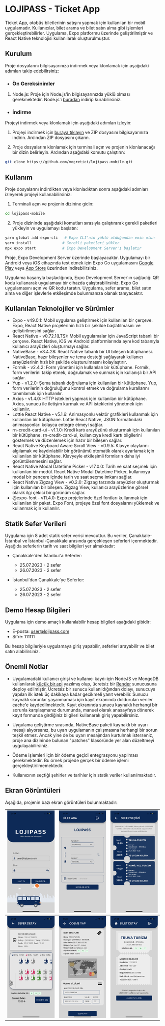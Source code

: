 # LOJIPASS - Ticket App

Ticket App, otobüs biletlerinin satışını yapmak için kullanılan bir mobil uygulamadır. Kullanıcılar, bilet arama ve bilet satın alma gibi işlemleri gerçekleştirebilirler. Uygulama, Expo platformu üzerinde geliştirilmiştir ve React Native teknolojisi kullanılarak oluşturulmuştur.

## Kurulum

Proje dosyalarını bilgisayarınıza indirmek veya klonlamak için aşağıdaki adımları takip edebilirsiniz:

- ### Ön Gereksinimler

1. Node.js: Proje için Node.js'in bilgisayarınızda yüklü olması gerekmektedir. Node.js'i [buradan](https://nodejs.org) indirip kurabilirsiniz.

- ### İndirme

Projeyi indirmek veya klonlamak için aşağıdaki adımları izleyin:

1. Projeyi indirmek için [buraya tıklayın](https://github.com/mogretici/lojipass-mobile/archive/refs/heads/main.zip) ve ZIP dosyasını bilgisayarınıza indirin. Ardından ZIP dosyasını çıkarın.

2. Proje dosyalarını klonlamak için terminali açın ve projenin klonlanacağı bir dizin belirleyin. Ardından aşağıdaki komutu çalıştırın:

```bash
git clone https://github.com/mogretici/lojipass-mobile.git
```

## Kullanım

Proje dosyalarını indirdikten veya klonladıktan sonra aşağıdaki adımları izleyerek projeyi kullanabilirsiniz:

1. Terminali açın ve projenin dizinine gidin:

```bash
cd lojipass-mobile
```

2. Proje dizininde aşağıdaki komutları sırasıyla çalıştırarak gerekli paketleri yükleyin ve uygulamayı başlatın:

```bash
yarn global add expo-cli   # Expo CLI'nin yüklü olduğundan emin olun
yarn install              # Gerekli paketleri yükler
npx expo start            # Expo Development Server'ı başlatır
```

Proje, Expo Development Server üzerinde başlayacaktır. Uygulamayı bir Android veya iOS cihazında test etmek için Expo Go uygulamasını [Google Play](https://play.google.com/store/apps/details?id=host.exp.exponent) veya [App Store](https://apps.apple.com/app/apple-store/id982107779) üzerinden indirebilirsiniz.

Uygulama başarıyla başladığında, Expo Development Server'ın sağladığı QR kodu kullanarak uygulamayı bir cihazda çalıştırabilirsiniz. Expo Go uygulamasını açın ve QR kodu taratın. Uygulama, sefer arama, bilet satın alma ve diğer işlevlerle etkileşimde bulunmanıza olanak tanıyacaktır.

## Kullanılan Teknolojiler ve Sürümler

- Expo - v49.0.1: Mobil uygulama geliştirmek için kullanılan bir çerçeve. Expo, React Native projelerinin hızlı bir şekilde başlatılmasını ve geliştirilmesini sağlar.
- React Native - v0.72.1(LTS): Mobil uygulamalar için JavaScript tabanlı bir çerçeve. React Native, iOS ve Android platformlarında aynı kod tabanıyla kullanıcı arayüzleri oluşturmayı sağlar.
- NativeBase - v3.4.28: React Native tabanlı bir UI bileşen kütüphanesi. NativeBase, hazır bileşenler ve tema desteği sağlayarak kullanıcı arayüzlerinin hızlı bir şekilde oluşturulmasını kolaylaştırır.
- Formik - v2.4.2: Form yönetimi için kullanılan bir kütüphane. Formik, form verilerini takip etmek, doğrulamak ve sunmak için kullanışlı bir API sağlar.
- Yup - v1.2.0: Şema tabanlı doğrulama için kullanılan bir kütüphane. Yup, form verilerinin doğruluğunu kontrol etmek ve doğrulama kurallarını tanımlamak için kullanılır.
- Axios - v1.4.0: HTTP istekleri yapmak için kullanılan bir kütüphane. Axios, sunucu ile iletişim kurmak ve API isteklerini yönetmek için kullanılır.
- Lottie React Native - v5.1.6: Animasyonlu vektör grafikleri kullanmak için kullanılan bir kütüphane. Lottie React Native, JSON formatındaki animasyonları kolayca entegre etmeyi sağlar.
- rn-credit-card-ui - v1.1.0: Kredi kartı arayüzünü oluşturmak için kullanılan bir kütüphane. rn-credit-card-ui, kullanıcıya kredi kartı bilgilerini göstermek ve düzenlemek için hazır bir bileşen sağlar.
- React Native Keyboard Aware Scroll View - v0.9.5: Klavye olaylarını algılamak ve kaydırılabilir bir görünümü otomatik olarak ayarlamak için kullanılan bir kütüphane. Klavyeyle etkileşimli formların daha iyi görüntülenmesini sağlar.
- React Native Modal Datetime Picker - v17.0.0: Tarih ve saat seçmek için kullanılan bir modül. React Native Modal Datetime Picker, kullanıcıya modal bir pencere içinde tarih ve saat seçme imkanı sağlar.
- React Native Zigzag View - v0.2.0: Zigzag tarzında arayüzler oluşturmak için kullanılan bir bileşen. Zigzag View, kullanıcı arayüzlerine görsel olarak ilgi çekici bir görünüm sağlar.
- @expo-font - v11.4.0: Expo projelerinde özel fontları kullanmak için kullanılan bir paket. Expo Font, projeye özel font dosyalarını yüklemek ve kullanmak için kullanılır.

## Statik Sefer Verileri

Uygulama için 8 adet statik sefer verisi mevcuttur. Bu veriler, Çanakkale-İstanbul ve İstanbul-Çanakkale arasında gerçekleşen seferleri içermektedir. Aşağıda seferlerin tarih ve saat bilgileri yer almaktadır:

- Çanakkale'den İstanbul'a Seferler:

  - 25.07.2023 - 2 sefer
  - 26.07.2023 - 2 sefer

- İstanbul'dan Çanakkale'ye Seferler:
  - 25.07.2023 - 2 sefer
  - 26.07.2023 - 2 sefer

## Demo Hesap Bilgileri

Uygulama için demo amaçlı kullanılabilir hesap bilgileri aşağıdaki gibidir:

- E-posta: user@lojipass.com
- Şifre: 111111

Bu hesap bilgileriyle uygulamaya giriş yapabilir, seferleri arayabilir ve bilet satın alabilirsiniz.

## Önemli Notlar

- Uygulamadaki kullanıcı girişi ve kullanıcı kaydı için NodeJS ve MongoDB kullanılarak [küçük bir api](https://github.com/mogretici/lojipass-backend) yazılmış olup, ücretsiz bir [Render](https://lojipass.onrender.com/) sunucusuna deploy edilmiştir. Ücretsiz bir sunucu kullanıldığından dolayı, sunucuya yapılan ilk istek üç dakikaya kadar gecikmeli yanıt verebilir. Sunucu kaynaklı sorunlar yaşanmaması için kayıt ekranında doldurulan veriler cache'e kaydedilmektedir. Kayıt ekranında sunucu kaynaklı herhangi bir sorunla karşılaşmanız durumunda, manuel olarak anasayfaya dönerek kayıt formunda girdiğiniz bilgileri kullanarak giriş yapabilirsiniz.

- Uygulama geliştirme sırasında, NativeBase paketi kaynaklı bir uyarı mesajı alıyorsanız, bu uyarı uygulamanın çalışmasına herhangi bir sorun teşkil etmez. Ancak yine de bu uyarı mesajından kurtulmak isterseniz, proje ana dizininde bulunan "patches" klasöründe yer alan düzeltmeyi uygulayabilirsiniz.

- Ödeme işlemleri için bir ödeme geçidi entegrasyonu yapılması gerekmektedir. Bu örnek projede gerçek bir ödeme işlemi gerçekleştirilmemektedir.

- Kullanıcının seçtiği şehirler ve tarihler için statik veriler kullanılmaktadır.

## Ekran Görüntüleri

Aşağıda, projenin bazı ekran görüntüleri bulunmaktadır:

| [![LoginPage](screenshots/screenshot-1.png)](screenshots/screenshot-1.png)       | [![TicketInquiryPage](screenshots/screenshot-2.png)](screenshots/screenshot-2.png) | [![TripSelectionPage](screenshots/screenshot-3.png)](screenshots/screenshot-3.png) |
| -------------------------------------------------------------------------------- | ---------------------------------------------------------------------------------- | ---------------------------------------------------------------------------------- |
| [![TripDetailsPage](screenshots/screenshot-4.png)](screenshots/screenshot-4.png) | [![PaymentPage](screenshots/screenshot-5.png)](screenshots/screenshot-5.png)       | [![TicketPage](screenshots/screenshot-6.png)](screenshots/screenshot-6.png)        |
